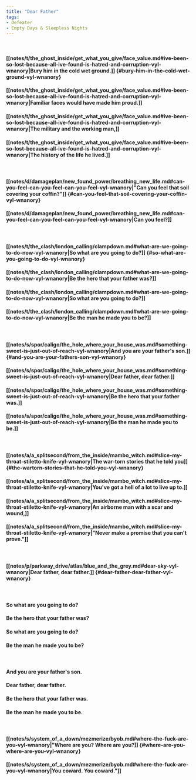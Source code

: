 ```yaml
---
title: "Dear Father"
tags:
- Defeater
- Empty Days & Sleepless Nights
---
```

&nbsp;
#### [[notes/t/the_ghost_inside/get_what_you_give/face_value.md#ive-been-so-lost-because-all-ive-found-is-hatred-and-corruption-vyl-wnanory|Bury him in the cold wet ground.]] {#bury-him-in-the-cold-wet-ground-vyl-wnanory}
#### [[notes/t/the_ghost_inside/get_what_you_give/face_value.md#ive-been-so-lost-because-all-ive-found-is-hatred-and-corruption-vyl-wnanory|Familiar faces would have made him proud.]]
#### [[notes/t/the_ghost_inside/get_what_you_give/face_value.md#ive-been-so-lost-because-all-ive-found-is-hatred-and-corruption-vyl-wnanory|The military and the working man,]]
#### [[notes/t/the_ghost_inside/get_what_you_give/face_value.md#ive-been-so-lost-because-all-ive-found-is-hatred-and-corruption-vyl-wnanory|The history of the life he lived.]]
&nbsp;
#### [[notes/d/damageplan/new_found_power/breathing_new_life.md#can-you-feel-can-you-feel-can-you-feel-vyl-wnanory|"Can you feel that soil covering your coffin?"]] {#can-you-feel-that-soil-covering-your-coffin-vyl-wnanory}
#### [[notes/d/damageplan/new_found_power/breathing_new_life.md#can-you-feel-can-you-feel-can-you-feel-vyl-wnanory|Can you feel?]]
&nbsp;
#### [[notes/t/the_clash/london_calling/clampdown.md#what-are-we-going-to-do-now-vyl-wnanory|So what are you going to do?]] {#so-what-are-you-going-to-do-vyl-wnanory}
#### [[notes/t/the_clash/london_calling/clampdown.md#what-are-we-going-to-do-now-vyl-wnanory|Be the hero that your father was?]]
#### [[notes/t/the_clash/london_calling/clampdown.md#what-are-we-going-to-do-now-vyl-wnanory|So what are you going to do?]]
#### [[notes/t/the_clash/london_calling/clampdown.md#what-are-we-going-to-do-now-vyl-wnanory|Be the man he made you to be?]]
&nbsp;
#### [[notes/s/spor/caligo/the_hole_where_your_house_was.md#something-sweet-is-just-out-of-reach-vyl-wnanory|And you are your father's son.]] {#and-you-are-your-fathers-son-vyl-wnanory}
#### [[notes/s/spor/caligo/the_hole_where_your_house_was.md#something-sweet-is-just-out-of-reach-vyl-wnanory|Dear father, dear father.]]
#### [[notes/s/spor/caligo/the_hole_where_your_house_was.md#something-sweet-is-just-out-of-reach-vyl-wnanory|Be the hero that your father was.]]
#### [[notes/s/spor/caligo/the_hole_where_your_house_was.md#something-sweet-is-just-out-of-reach-vyl-wnanory|Be the man he made you to be.]]
&nbsp;
#### [[notes/a/a_splitsecond/from_the_inside/mambo_witch.md#slice-my-throat-stiletto-knife-vyl-wnanory|The war-torn stories that he told you]] {#the-wartorn-stories-that-he-told-you-vyl-wnanory}
#### [[notes/a/a_splitsecond/from_the_inside/mambo_witch.md#slice-my-throat-stiletto-knife-vyl-wnanory|You've got a hell of a lot to live up to.]]
#### [[notes/a/a_splitsecond/from_the_inside/mambo_witch.md#slice-my-throat-stiletto-knife-vyl-wnanory|An airborne man with a scar and wound,]]
#### [[notes/a/a_splitsecond/from_the_inside/mambo_witch.md#slice-my-throat-stiletto-knife-vyl-wnanory|"Never make a promise that you can't prove."]]
&nbsp;
#### [[notes/p/parkway_drive/atlas/blue_and_the_grey.md#dear-sky-vyl-wnanory|Dear father, dear father.]] {#dear-father-dear-father-vyl-wnanory}
&nbsp;
#### So what are you going to do?
#### Be the hero that your father was?
#### So what are you going to do?
#### Be the man he made you to be?
&nbsp;
#### And you are your father's son.
#### Dear father, dear father.
#### Be the hero that your father was.
#### Be the man he made you to be.
&nbsp;
#### [[notes/s/system_of_a_down/mezmerize/byob.md#where-the-fuck-are-you-vyl-wnanory|"Where are you? Where are you?]] {#where-are-you-where-are-you-vyl-wnanory}
#### [[notes/s/system_of_a_down/mezmerize/byob.md#where-the-fuck-are-you-vyl-wnanory|You coward. You coward."]]
